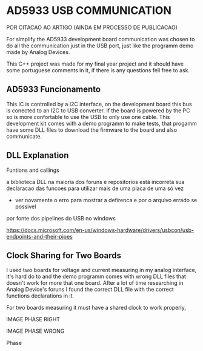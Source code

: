 # AD5933 USB COMMUNICATION

POR CITACAO AO ARTIGO (AINDA EM PROCESSO DE PUBLICACAO)

For simplify the AD5933 development board communication was chosen to do all the communication just in the USB port, just like the programm demo made by Analog Devices.

This C++ project was made for my final year project and it should have some portuguese comments in it, if there is any questions fell free to ask.

## AD5933 Funcionamento

This IC is controlled by a I2C interface, on the development board this bus is conected to an I2C to USB converter. If the board is powered by the PC so is more confortable to use the USB to only use one cable. This development kit comes with a demo programm to make tests, that progamm have some DLL files to download the firmware to the board and also communicate. 

## DLL Explanation

Funtions and callings

a biblioteca DLL na maioria dos foruns e repositorios está incorreta sua declaracao das funcoes para utilizar mais de uma placa de uma só vez
- ver novamente o erro para mostrar a defirenca e por o arquivo errado se possivel

por fonte dos pipelines do USB no windows

https://docs.microsoft.com/en-us/windows-hardware/drivers/usbcon/usb-endpoints-and-their-pipes

## Clock Sharing for Two Boards

I used two boards for voltage and current measuring in my analog interface, it's hard do to and the demo programm comes with wrong DLL files that doesn't work for more that one board. After a lot of time researching in Analog Device's foruns I found the correct DLL file with the correct functions declarations in it.

For two boards measuring it must have a shared clock to work properly, 

IMAGE PHASE RIGHT

IMAGE PHASE WRONG

Phase 
